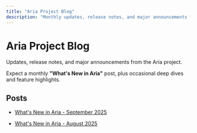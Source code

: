 ```yaml
---
title: "Aria Project Blog"
description: "Monthly updates, release notes, and major announcements for the Aria programming language."
---
```


# Aria Project Blog

Updates, release notes, and major announcements from the Aria project.

Expect a monthly **"What's New in Aria"** post, plus occasional deep dives and feature highlights.

## Posts

* [What's New in Aria - September 2025](2025_09/post.md)

* [What's New in Aria - August 2025](2025_08/post.md)
